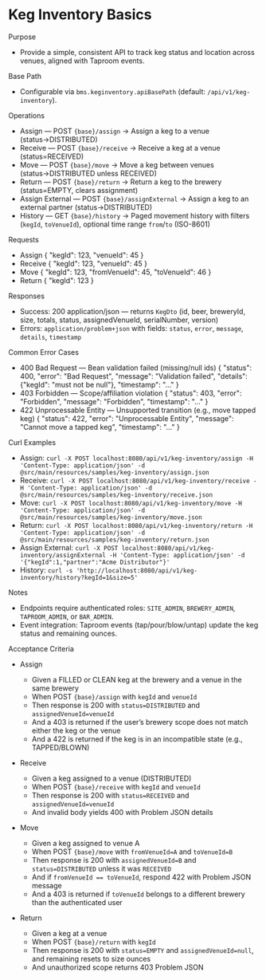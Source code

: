 # Keg Inventory Basics

Purpose
- Provide a simple, consistent API to track keg status and location across venues, aligned with Taproom events.

Base Path
- Configurable via `bms.keginventory.apiBasePath` (default: `/api/v1/keg-inventory`).

Operations
- Assign — POST `{base}/assign` → Assign a keg to a venue (status→DISTRIBUTED)
- Receive — POST `{base}/receive` → Receive a keg at a venue (status=RECEIVED)
- Move — POST `{base}/move` → Move a keg between venues (status→DISTRIBUTED unless RECEIVED)
- Return — POST `{base}/return` → Return a keg to the brewery (status=EMPTY, clears assignment)
- Assign External — POST `{base}/assignExternal` → Assign a keg to an external partner (status→DISTRIBUTED)
- History — GET `{base}/history` → Paged movement history with filters (`kegId`, `toVenueId`), optional time range `from`/`to` (ISO-8601)

Requests
- Assign
  {
    "kegId": 123,
    "venueId": 45
  }
- Receive
  {
    "kegId": 123,
    "venueId": 45
  }
- Move
  {
    "kegId": 123,
    "fromVenueId": 45,
    "toVenueId": 46
  }
- Return
  {
    "kegId": 123
  }

Responses
- Success: 200 application/json — returns `KegDto` (id, beer, breweryId, size, totals, status, assignedVenueId, serialNumber, version)
- Errors: `application/problem+json` with fields: `status`, `error`, `message`, `details`, `timestamp`

Common Error Cases
- 400 Bad Request — Bean validation failed (missing/null ids)
  {
    "status": 400,
    "error": "Bad Request",
    "message": "Validation failed",
    "details": {"kegId": "must not be null"},
    "timestamp": "..."
  }
- 403 Forbidden — Scope/affiliation violation
  {
    "status": 403,
    "error": "Forbidden",
    "message": "Forbidden",
    "timestamp": "..."
  }
- 422 Unprocessable Entity — Unsupported transition (e.g., move tapped keg)
  {
    "status": 422,
    "error": "Unprocessable Entity",
    "message": "Cannot move a tapped keg",
    "timestamp": "..."
  }

Curl Examples
- Assign: `curl -X POST localhost:8080/api/v1/keg-inventory/assign -H 'Content-Type: application/json' -d @src/main/resources/samples/keg-inventory/assign.json`
- Receive: `curl -X POST localhost:8080/api/v1/keg-inventory/receive -H 'Content-Type: application/json' -d @src/main/resources/samples/keg-inventory/receive.json`
- Move: `curl -X POST localhost:8080/api/v1/keg-inventory/move -H 'Content-Type: application/json' -d @src/main/resources/samples/keg-inventory/move.json`
- Return: `curl -X POST localhost:8080/api/v1/keg-inventory/return -H 'Content-Type: application/json' -d @src/main/resources/samples/keg-inventory/return.json`
- Assign External: `curl -X POST localhost:8080/api/v1/keg-inventory/assignExternal -H 'Content-Type: application/json' -d '{"kegId":1,"partner":"Acme Distributor"}'`
- History: `curl -s 'http://localhost:8080/api/v1/keg-inventory/history?kegId=1&size=5'`

Notes
- Endpoints require authenticated roles: `SITE_ADMIN`, `BREWERY_ADMIN`, `TAPROOM_ADMIN`, or `BAR_ADMIN`.
- Event integration: Taproom events (tap/pour/blow/untap) update the keg status and remaining ounces.

Acceptance Criteria
- Assign
  - Given a FILLED or CLEAN keg at the brewery and a venue in the same brewery
  - When POST `{base}/assign` with `kegId` and `venueId`
  - Then response is 200 with `status=DISTRIBUTED` and `assignedVenueId=venueId`
  - And a 403 is returned if the user’s brewery scope does not match either the keg or the venue
  - And a 422 is returned if the keg is in an incompatible state (e.g., TAPPED/BLOWN)

- Receive
  - Given a keg assigned to a venue (DISTRIBUTED)
  - When POST `{base}/receive` with `kegId` and `venueId`
  - Then response is 200 with `status=RECEIVED` and `assignedVenueId=venueId`
  - And invalid body yields 400 with Problem JSON details

- Move
  - Given a keg assigned to venue A
  - When POST `{base}/move` with `fromVenueId=A` and `toVenueId=B`
  - Then response is 200 with `assignedVenueId=B` and `status=DISTRIBUTED` unless it was `RECEIVED`
  - And if `fromVenueId == toVenueId`, respond 422 with Problem JSON message
  - And a 403 is returned if `toVenueId` belongs to a different brewery than the authenticated user

- Return
  - Given a keg at a venue
  - When POST `{base}/return` with `kegId`
  - Then response is 200 with `status=EMPTY` and `assignedVenueId=null`, and remaining resets to size ounces
  - And unauthorized scope returns 403 Problem JSON
